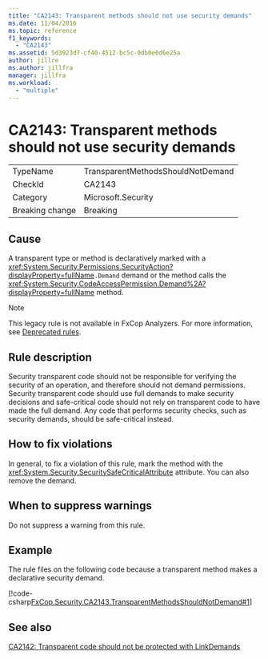 ```yaml
---
title: "CA2143: Transparent methods should not use security demands"
ms.date: 11/04/2016
ms.topic: reference
f1_keywords:
  - "CA2143"
ms.assetid: 5d3923d7-cf40-4512-bc5c-0db0e0d6e25a
author: jillre
ms.author: jillfra
manager: jillfra
ms.workload:
  - "multiple"
---
```

# CA2143: Transparent methods should not use security demands

|||
|-|-|
|TypeName|TransparentMethodsShouldNotDemand|
|CheckId|CA2143|
|Category|Microsoft.Security|
|Breaking change|Breaking|

## Cause
A transparent type or method is declaratively marked with a <xref:System.Security.Permissions.SecurityAction?displayProperty=fullName>`.Demand` demand or the method calls the <xref:System.Security.CodeAccessPermission.Demand%2A?displayProperty=fullName> method.

> [!NOTE]
> This legacy rule is not available in FxCop Analyzers. For more information, see [Deprecated rules](fxcop-rule-port-status.md#deprecated-rules).

## Rule description
Security transparent code should not be responsible for verifying the security of an operation, and therefore should not demand permissions. Security transparent code should use full demands to make security decisions and safe-critical code should not rely on transparent code to have made the full demand. Any code that performs security checks, such as security demands, should be safe-critical instead.

## How to fix violations
In general, to fix a violation of this rule, mark the method with the <xref:System.Security.SecuritySafeCriticalAttribute> attribute. You can also remove the demand.

## When to suppress warnings
Do not suppress a warning from this rule.

## Example
The rule files on the following code because a transparent method makes a declarative security demand.

[!code-csharp[FxCop.Security.CA2143.TransparentMethodsShouldNotDemand#1](../code-quality/codesnippet/CSharp/ca2143-transparent-methods-should-not-use-security-demands_1.cs)]

## See also
[CA2142: Transparent code should not be protected with LinkDemands](../code-quality/ca2142.md)
